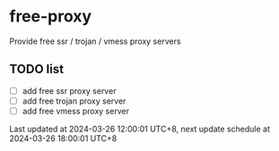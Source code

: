 
# free-proxy
Provide free ssr / trojan / vmess proxy servers


## TODO list
- [ ] add free ssr proxy server
- [ ] add free trojan proxy server
- [ ] add free vmess proxy server

Last updated at 2024-03-26 12:00:01 UTC+8, next update schedule at 2024-03-26 18:00:01 UTC+8


